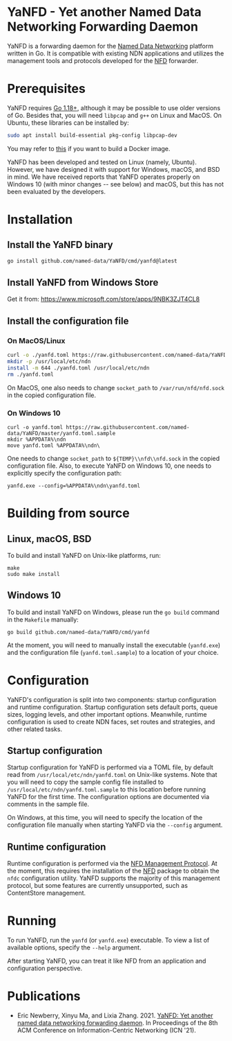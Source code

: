 # YaNFD - Yet another Named Data Networking Forwarding Daemon

YaNFD is a forwarding daemon for the [Named Data Networking](https://named-data.net) platform written in Go.
It is compatible with existing NDN applications and utilizes the management tools and protocols developed for the [NFD](https://github.com/named-data/NFD) forwarder.

# Prerequisites

YaNFD requires [Go 1.18+](https://go.dev/doc/install), although it may be possible to use older versions of Go.
Besides that, you will need `libpcap` and `g++` on Linux and MacOS. On Ubuntu, these libraries can be installed by:

```bash
sudo apt install build-essential pkg-config libpcap-dev
```

You may refer to [this](https://github.com/zjkmxy/YaNFD-docker) if you want to build a Docker image.

YaNFD has been developed and tested on Linux (namely, Ubuntu).
However, we have designed it with support for Windows, macOS, and BSD in mind.
We have received reports that YaNFD operates properly on Windows 10 (with minor changes -- see below) and macOS, but this has not been evaluated by the developers.

# Installation

## Install the YaNFD binary

```bash
go install github.com/named-data/YaNFD/cmd/yanfd@latest
```

## Install YaNFD from Windows Store

Get it from: https://www.microsoft.com/store/apps/9NBK3ZJT4CL8

## Install the configuration file
### On MacOS/Linux
```bash
curl -o ./yanfd.toml https://raw.githubusercontent.com/named-data/YaNFD/master/yanfd.toml.sample
mkdir -p /usr/local/etc/ndn
install -m 644 ./yanfd.toml /usr/local/etc/ndn
rm ./yanfd.toml
```

On MacOS, one also needs to change `socket_path` to `/var/run/nfd/nfd.sock` in the copied configuration file.

### On Windows 10
```text
curl -o yanfd.toml https://raw.githubusercontent.com/named-data/YaNFD/master/yanfd.toml.sample
mkdir %APPDATA%\ndn
move yanfd.toml %APPDATA%\ndn\
```

One needs to change `socket_path` to `${TEMP}\\nfd\\nfd.sock` in the copied configuration file.
Also, to execute YaNFD on Windows 10, one needs to explicitly specify the configuration path:
```text
yanfd.exe --config=%APPDATA%\ndn\yanfd.toml
```

# Building from source

## Linux, macOS, BSD

To build and install YaNFD on Unix-like platforms, run:

    make
    sudo make install

## Windows 10

To build and install YaNFD on Windows, please run the `go build` command in the `Makefile` manually:
```text
go build github.com/named-data/YaNFD/cmd/yanfd
```

At the moment, you will need to manually install the executable (`yanfd.exe`) and the configuration file (`yanfd.toml.sample`) to a location of your choice.

# Configuration

YaNFD's configuration is split into two components: startup configuration and runtime configuration.
Startup configuration sets default ports, queue sizes, logging levels, and other important options.
Meanwhile, runtime configuration is used to create NDN faces, set routes and strategies, and other related tasks.

## Startup configuration

Startup configuration for YaNFD is performed via a TOML file, by default read from `/usr/local/etc/ndn/yanfd.toml` on Unix-like systems.
Note that you will need to copy the sample config file installed to `/usr/local/etc/ndn/yanfd.toml.sample` to this location before running YaNFD for the first time.
The configuration options are documented via comments in the sample file.

On Windows, at this time, you will need to specify the location of the configuration file manually when starting YaNFD via the `--config` argument.

## Runtime configuration

Runtime configuration is performed via the [NFD Management Protocol](https://redmine.named-data.net/projects/nfd/wiki/Management).
At the moment, this requires the installation of the [NFD](https://github.com/named-data/NFD) package to obtain the `nfdc` configuration utility.
YaNFD supports the majority of this management protocol, but some features are currently unsupported, such as ContentStore management.

# Running

To run YaNFD, run the `yanfd` (or `yanfd.exe`) executable.
To view a list of available options, specify the `--help` argument. 

After starting YaNFD, you can treat it like NFD from an application and configuration perspective.

# Publications

- Eric Newberry, Xinyu Ma, and Lixia Zhang. 2021. [YaNFD: Yet another named data networking forwarding daemon](https://dl.acm.org/doi/10.1145/3460417.3482969). In Proceedings of the 8th ACM Conference on Information-Centric Networking (ICN '21).
